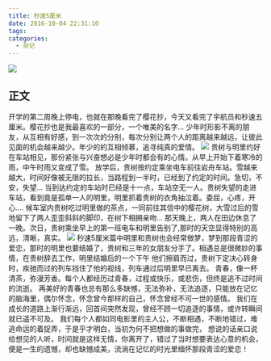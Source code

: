 ```yaml
---
title: 秒速5厘米
date: 2016-10-04 22:31:10
tags:
categories:
  - 杂记
---
```

![](http://p1.bqimg.com/567571/dfc16c8ac799e74f.jpg)
## 正文
开学的第二周晚上停电，也就在那晚看完了樱花抄，今天又看完了宇航员和秒速五厘米。樱花抄也是我最喜欢的一部分，一个唯美的名字...
少年时形影不离的朋友，从互相有好感，<!--more-->到一次次的分别，每次分别让两个人的距离越来越远，让彼此见面的机会越来越少。年少的的互相倾慕，追寻纯真的爱情。
![](http://p1.bqimg.com/567571/ef9f98620d07f094.jpg)
贵树与明里约好在车站相见，那份紧张与兴奋想必是少年时都会有的心情。从早上开始下着寒冷的雨，中午时雨又变成了雪。
放学后，贵树按约定乘坐电车前往岩舟车站。雪越来越大，时间好像被无限的拉长，当路程到一半时，已经到了约定的时间。急切，不安，失望...
当到达约定的车站时已经是十一点，车站空无一人。贵树失望的走进车站，看到竟是孤单一人的明里，明里抓着贵树的衣角抽泣着。委屈，心疼，开心....
候车室内贵树吃过明里做的茶点，一同前往其信中的樱花树，大雪过后的雪地留下了两人歪歪斜斜的脚印，在树下相拥亲吻...
那天晚上，两人在田边休息了一晚。次日，贵树乘坐早上的第一班电车和明里告别了,那时的天空显得特别的高远，清晰，真实。
![](http://p1.bqimg.com/567571/13da2a78312f66c0.jpg)
秒速5厘米篇中明里和贵树也会经常做梦，梦到那段青涩的爱恋，那时的明里也要结婚了，贵树和三年的女朋友分手了。相遇总是很微妙的事情，在贵树辞去工作，明里结婚后的一个下午
他们擦肩而过，贵树下定决心转身时，疾驰而过的列车挡住了他的视线，列车通过后明里早已离去。
青春，像一杯清茶，弥漫芳香。每个人都经历过青春，过程或快乐，或悲伤，但终是逃不过时间的流逝。
再美好的青春也总有那么多缺憾，无法弥补，无法追逐，只能放在记忆的脑海里，偶尔怀念，怀念曾今那样的自己，怀念曾经不可一世的感情。
我们在成长的道路上渐行渐远，回首间突然发现，曾经不顾一切追逐的事情，或许转瞬间就已遥不可及。
我们每个人都如同电影里的主人公，不断相遇，不断地错过，难逃命运的着捉弄，于是乎才明白，当初为何不把想做的事做完，
想说的话亲口说给想见的人听，时间就是这样无情，你离开了，错过了当时想要表达心意的机会，便是一生的遗憾，却也缺憾成美，流淌在记忆的时光里缅怀那段青涩的爱恋！
